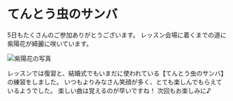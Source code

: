 # てんとう虫のサンバ

5日もたくさんのご参加ありがとうございます。
レッスン会場に着くまでの道に紫陽花が綺麗に咲いています。

![紫陽花の写真](https://storage.googleapis.com/smile-blog/2024-06-05/IMG_3988.jpg)

レッスンでは復習と、結婚式でもいまだに使われている【てんとう虫のサンバ】の練習をしました。
いつもよりみなさん笑顔が多く、とても楽しんでもらえているようでした。
楽しい曲は覚えるのが早いですね！
次回もお楽しみに♪
